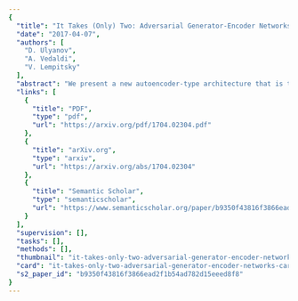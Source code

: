 ```yaml
---
{
  "title": "It Takes (Only) Two: Adversarial Generator-Encoder Networks",
  "date": "2017-04-07",
  "authors": [
    "D. Ulyanov",
    "A. Vedaldi",
    "V. Lempitsky"
  ],
  "abstract": "We present a new autoencoder-type architecture that is trainable in an unsupervised mode, sustains both generation and inference, and has the quality of conditional and unconditional samples boosted by adversarial learning. Unlike previous hybrids of autoencoders and adversarial networks, the adversarial game in our approach is set up directly between the encoder and the generator, and no external mappings are trained in the process of learning. The game objective compares the divergences of each of the real and the generated data distributions with the prior distribution in the latent space. We show that direct generator-vs-encoder game leads to a tight coupling of the two components, resulting in samples and reconstructions of a comparable quality to some recently-proposed more complex architectures.",
  "links": [
    {
      "title": "PDF",
      "type": "pdf",
      "url": "https://arxiv.org/pdf/1704.02304.pdf"
    },
    {
      "title": "arXiv.org",
      "type": "arxiv",
      "url": "https://arxiv.org/abs/1704.02304"
    },
    {
      "title": "Semantic Scholar",
      "type": "semanticscholar",
      "url": "https://www.semanticscholar.org/paper/b9350f43816f3866ead2f1b54ad782d15eeed8f8"
    }
  ],
  "supervision": [],
  "tasks": [],
  "methods": [],
  "thumbnail": "it-takes-only-two-adversarial-generator-encoder-networks-thumb.jpg",
  "card": "it-takes-only-two-adversarial-generator-encoder-networks-card.jpg",
  "s2_paper_id": "b9350f43816f3866ead2f1b54ad782d15eeed8f8"
}
---
```


